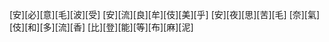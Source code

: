 [安][必][意][毛][波][受] [安][流][良][牟][伎][美][乎] [安][夜][思][苦][毛] [奈][氣][伎][和][多][流][香] [比][登][能][等][布][麻][泥]
